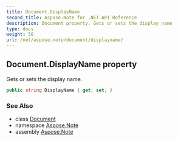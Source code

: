 ```yaml
---
title: Document.DisplayName
second_title: Aspose.Note for .NET API Reference
description: Document property. Gets or sets the display name
type: docs
weight: 50
url: /net/aspose.note/document/displayname/
---
```

## Document.DisplayName property

Gets or sets the display name.

```csharp
public string DisplayName { get; set; }
```

### See Also

* class [Document](../)
* namespace [Aspose.Note](../../document/)
* assembly [Aspose.Note](../../../)



